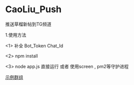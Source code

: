 # CaoLiu_Push
推送草榴新帖到TG频道

1.使用方法  

<1> 补全 Bot_Token Chat_Id  

<2> npm install  

<3> node app.js 直接运行 或者 使用screen , pm2等守护进程   

[示例群组](https://t.me/CaoLiu_Push)
